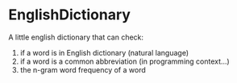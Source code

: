 # EnglishDictionary
A little english dictionary that can check:
1. if a word is in English dictionary (natural language)
2. if a word is a common abbreviation (in programming context...)
3. the n-gram word frequency of a word
